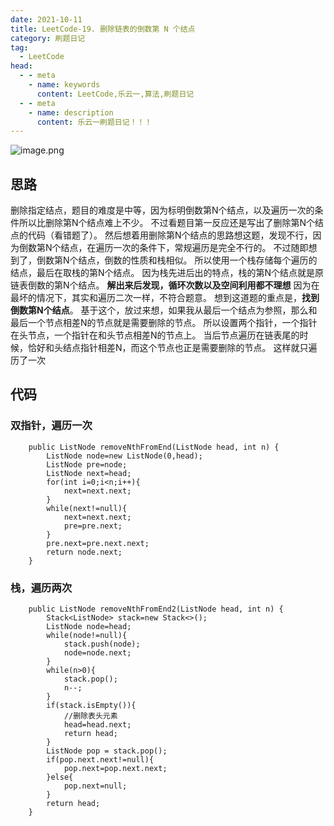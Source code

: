 ```yaml
---
date: 2021-10-11
title: LeetCode-19. 删除链表的倒数第 N 个结点
category: 刷题日记
tag:
  - LeetCode
head:
  - - meta
    - name: keywords
      content: LeetCode,乐云一,算法,刷题日记
  - - meta
    - name: description
      content: 乐云一刷题日记！！！
---
```

![image.png](https://leyunone-img.oss-cn-hangzhou.aliyuncs.com/image/2021-10-11/image.png)
## 思路
删除指定结点，题目的难度是中等，因为标明倒数第N个结点，以及遍历一次的条件所以比删除第N个结点难上不少。
不过看题目第一反应还是写出了删除第N个结点的代码（看错题了）。
然后想着用删除第N个结点的思路想这题，发现不行，因为倒数第N个结点，在遍历一次的条件下，常规遍历是完全不行的。
不过随即想到了，倒数第N个结点，倒数的性质和栈相似。
所以使用一个栈存储每个遍历的结点，最后在取栈的第N个结点。
因为栈先进后出的特点，栈的第N个结点就是原链表倒数的第N个结点。
**解出来后发现，循环次数以及空间利用都不理想**
因为在最坏的情况下，其实和遍历二次一样，不符合题意。
想到这道题的重点是，**找到倒数第N个结点**。
基于这个，放过来想，如果我从最后一个结点为参照，那么和最后一个节点相差N的节点就是需要删除的节点。
所以设置两个指针，一个指针在头节点，一个指针在和头节点相差N的节点上。
当后节点遍历在链表尾的时候，恰好和头结点指针相差N，而这个节点也正是需要删除的节点。
这样就只遍历了一次
## 代码
### 双指针，遍历一次
```
    public ListNode removeNthFromEnd(ListNode head, int n) {
        ListNode node=new ListNode(0,head);
        ListNode pre=node;
        ListNode next=head;
        for(int i=0;i<n;i++){
            next=next.next;
        }
        while(next!=null){
            next=next.next;
            pre=pre.next;
        }
        pre.next=pre.next.next;
        return node.next;
    }
```
### 栈，遍历两次
```
    public ListNode removeNthFromEnd2(ListNode head, int n) {
        Stack<ListNode> stack=new Stack<>();
        ListNode node=head;
        while(node!=null){
            stack.push(node);
            node=node.next;
        }
        while(n>0){
            stack.pop();
            n--;
        }
        if(stack.isEmpty()){
            //删除表头元素
            head=head.next;
            return head;
        }
        ListNode pop = stack.pop();
        if(pop.next.next!=null){
            pop.next=pop.next.next;
        }else{
            pop.next=null;
        }
        return head;
    }
```
